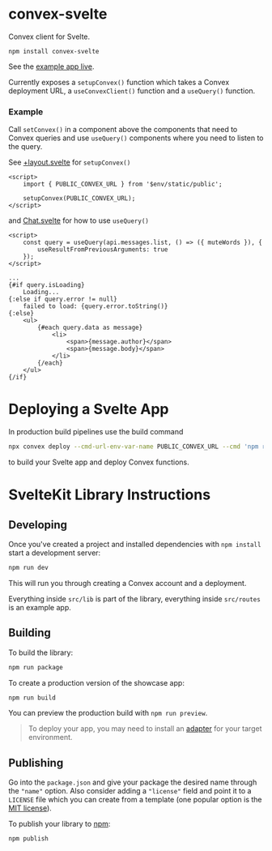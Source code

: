 # convex-svelte

Convex client for Svelte.

```
npm install convex-svelte
```

See the [example app live](https://convex-svelte.vercel.app/).

Currently exposes a `setupConvex()` function which takes a Convex deployment URL,
a `useConvexClient()` function and a `useQuery()` function.

### Example

Call `setConvex()` in a component above the components that need to Convex queries
and use `useQuery()` components where you need to listen to the query.

See [+layout.svelte](src/routes/+layout.svelte) for `setupConvex()`

```svelte
<script>
	import { PUBLIC_CONVEX_URL } from '$env/static/public';

	setupConvex(PUBLIC_CONVEX_URL);
</script>
```

and [Chat.svelte](src/routes/Chat.svelte) for how to use `useQuery()`

```svelte
<script>
	const query = useQuery(api.messages.list, () => ({ muteWords }), {
		useResultFromPreviousArguments: true
	});
</script>

...
{#if query.isLoading}
	Loading...
{:else if query.error != null}
	failed to load: {query.error.toString()}
{:else}
	<ul>
		{#each query.data as message}
			<li>
				<span>{message.author}</span>
				<span>{message.body}</span>
			</li>
		{/each}
	</ul>
{/if}
```

# Deploying a Svelte App

In production build pipelines use the build command

```bash
npx convex deploy --cmd-url-env-var-name PUBLIC_CONVEX_URL --cmd 'npm run build'
```

to build your Svelte app and deploy Convex functions.

# SvelteKit Library Instructions

## Developing

Once you've created a project and installed dependencies with `npm install` start a development server:

```bash
npm run dev
```

This will run you through creating a Convex account and a deployment.

Everything inside `src/lib` is part of the library, everything inside `src/routes` is an example app.

## Building

To build the library:

```bash
npm run package
```

To create a production version of the showcase app:

```bash
npm run build
```

You can preview the production build with `npm run preview`.

> To deploy your app, you may need to install an [adapter](https://kit.svelte.dev/docs/adapters) for your target environment.

## Publishing

Go into the `package.json` and give your package the desired name through the `"name"` option. Also consider adding a `"license"` field and point it to a `LICENSE` file which you can create from a template (one popular option is the [MIT license](https://opensource.org/license/mit/)).

To publish your library to [npm](https://www.npmjs.com):

```bash
npm publish
```
